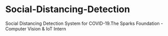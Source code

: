 # Social-Distancing-Detection
Social Distancing Detection System for COVID-19.The Sparks Foundation - Computer Vision &amp; IoT Intern
